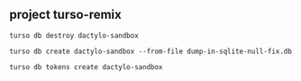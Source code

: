 ## project turso-remix
```shell
turso db destroy dactylo-sandbox
```

```shell
turso db create dactylo-sandbox --from-file dump-in-sqlite-null-fix.db
```

```shell
turso db tokens create dactylo-sandbox
```